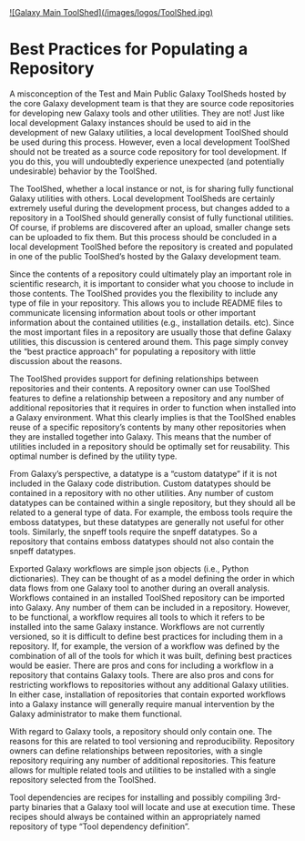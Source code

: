 <div class='center'> <a href='http://toolshed.g2.bx.psu.edu'>![Galaxy Main ToolShed](/images/logos/ToolShed.jpg)</a> </div>

# Best Practices for Populating a Repository

A misconception of the Test and Main Public Galaxy ToolSheds hosted by the core Galaxy development team is that they are source code repositories for developing new Galaxy tools and other utilities. They are not!  Just like local development Galaxy instances should be used to aid in the development of new Galaxy utilities, a local development ToolShed should be used during this process. However, even a local development ToolShed should not be treated as a source code repository for tool development. If you do this, you will undoubtedly experience unexpected  (and potentially undesirable) behavior by the ToolShed.

The ToolShed, whether a local instance or not, is for sharing fully functional Galaxy utilities with others. Local development ToolSheds are certainly extremely useful during the development process, but changes added to a repository in a ToolShed should generally consist of fully functional utilities. Of course, if problems are discovered after an upload, smaller change sets can be uploaded to fix them. But this process should be concluded in a local development ToolShed before the repository is created and populated in one of the public ToolShed’s hosted by the Galaxy development team.

Since the contents of a repository could ultimately play an important role in scientific research, it is important to consider what you choose to include in those contents. The ToolShed provides you the flexibility to include any type of file in your repository. This allows you to include README files to communicate licensing information about tools or other important information about the contained utilities (e.g., installation details. etc). Since the most important files in a repository are usually those that define Galaxy utilities, this discussion is centered around them. This page simply convey the “best practice approach” for populating a repository with little discussion about the reasons.

The ToolShed provides support for defining relationships between repositories and their contents. A repository owner can use ToolShed features to define a relationship between a repository and any number of additional repositories that it requires in order to function when installed into a Galaxy environment. What this clearly implies is that the ToolShed enables reuse of a specific repository’s contents by many other repositories when they are installed together into Galaxy. This means that the number of utilities included in a repository should be optimally set for reusability. This optimal number is defined by the utility type.

From Galaxy’s perspective, a datatype is a “custom datatype” if it is not included in the Galaxy code distribution. Custom datatypes should be contained in a repository with no other utilities. Any number of custom datatypes can be contained within a single repository, but they should all be related to a general type of data. For example, the emboss tools require the emboss datatypes, but these datatypes are generally not useful for other tools. Similarly, the snpeff tools  require the snpeff datatypes. So a repository that contains emboss datatypes should not also contain the snpeff datatypes.

Exported Galaxy workflows are simple json objects (i.e., Python dictionaries). They can be thought of as a model defining the order in which data flows from one Galaxy tool to another during an overall analysis. Workflows contained in an installed ToolShed repository can be imported into Galaxy. Any number of them can be included in a repository. However, to be functional, a workflow requires all tools to which it refers to be installed into the same Galaxy instance. Workflows are not currently versioned, so it is difficult to define best practices for including them in a repository. If, for example, the version of a workflow was defined by the combination of all of the tools for which it was built, defining best practices would be easier. There are pros and cons for including a workflow in a repository that contains Galaxy tools. There are also pros and cons for restricting workflows to repositories without any additional Galaxy utilities. In either case, installation of repositories that contain exported workflows into a Galaxy instance will generally require manual intervention by the Galaxy administrator to make them functional.

With regard to Galaxy tools, a repository should only contain one. The reasons for this are related to tool versioning and reproducibility. Repository owners can define relationships between repositories, with a single repository requiring any number of additional repositories. This feature allows for multiple related tools and utilities to be installed with a single repository selected from the ToolShed.

Tool dependencies are recipes for installing and possibly compiling 3rd-party binaries that a Galaxy tool will locate and use at execution time. These recipes should always be contained within an appropriately named repository of type “Tool dependency definition”.
